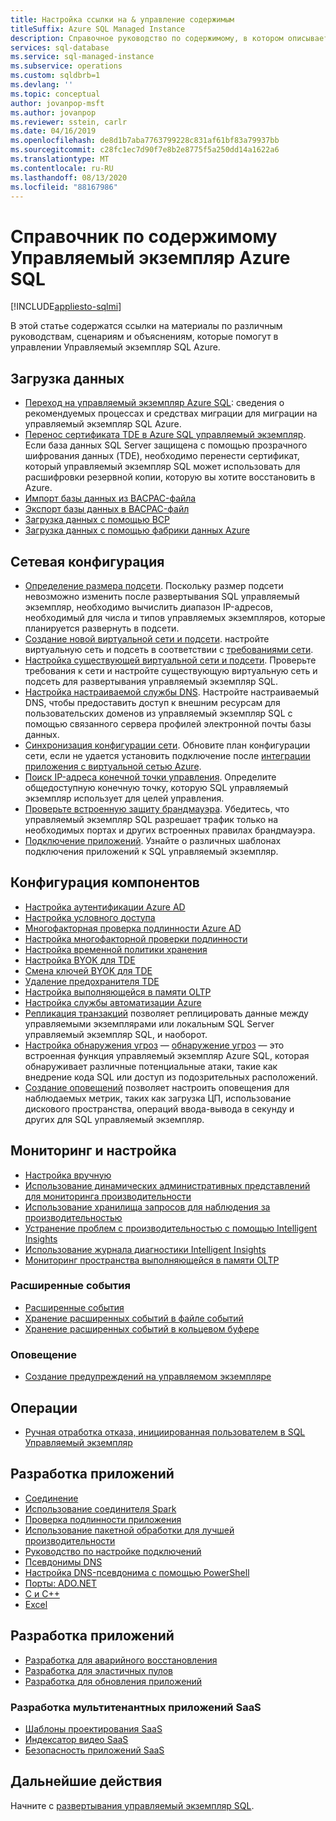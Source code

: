 ```yaml
---
title: Настройка ссылки на & управление содержимым
titleSuffix: Azure SQL Managed Instance
description: Справочное руководство по содержимому, в котором описывается настройка Управляемый экземпляр Azure SQL и управление ими.
services: sql-database
ms.service: sql-managed-instance
ms.subservice: operations
ms.custom: sqldbrb=1
ms.devlang: ''
ms.topic: conceptual
author: jovanpop-msft
ms.author: jovanpop
ms.reviewer: sstein, carlr
ms.date: 04/16/2019
ms.openlocfilehash: de8d1b7aba7763799228c831af61bf83a79937bb
ms.sourcegitcommit: c28fc1ec7d90f7e8b2e8775f5a250dd14a1622a6
ms.translationtype: MT
ms.contentlocale: ru-RU
ms.lasthandoff: 08/13/2020
ms.locfileid: "88167986"
---
```

# <a name="azure-sql-managed-instance-content-reference"></a>Справочник по содержимому Управляемый экземпляр Azure SQL
[!INCLUDE[appliesto-sqlmi](../includes/appliesto-sqlmi.md)]

В этой статье содержатся ссылки на материалы по различным руководствам, сценариям и объяснениям, которые помогут в управлении Управляемый экземпляр SQL Azure.

## <a name="load-data"></a>Загрузка данных

- [Переход на управляемый экземпляр Azure SQL](migrate-to-instance-from-sql-server.md): сведения о рекомендуемых процессах и средствах миграции для миграции на управляемый экземпляр SQL Azure.
- [Перенос сертификата TDE в Azure SQL управляемый экземпляр](tde-certificate-migrate.md). Если база данных SQL Server защищена с помощью прозрачного шифрования данных (TDE), необходимо перенести сертификат, который управляемый экземпляр SQL может использовать для расшифровки резервной копии, которую вы хотите восстановить в Azure.
- [Импорт базы данных из BACPAC-файла](../database/database-import.md)
- [Экспорт базы данных в BACPAC-файл](../database/database-export.md)
- [Загрузка данных с помощью BCP](../load-from-csv-with-bcp.md)
- [Загрузка данных с помощью фабрики данных Azure](../../data-factory/connector-azure-sql-database.md?toc=/azure/sql-database/toc.json)

## <a name="network-configuration"></a>Сетевая конфигурация

- [Определение размера подсети](vnet-subnet-determine-size.md). Поскольку размер подсети невозможно изменить после развертывания SQL управляемый экземпляр, необходимо вычислить диапазон IP-адресов, необходимый для числа и типов управляемых экземпляров, которые планируется развернуть в подсети. 
- [Создание новой виртуальной сети и подсети](virtual-network-subnet-create-arm-template.md). настройте виртуальную сеть и подсеть в соответствии с [требованиями сети](connectivity-architecture-overview.md#network-requirements). 
- [Настройка существующей виртуальной сети и подсети](vnet-existing-add-subnet.md). Проверьте требования к сети и настройте существующую виртуальную сеть и подсеть для развертывания управляемый экземпляр SQL. 
- [Настройка настраиваемой службы DNS](custom-dns-configure.md). Настройте настраиваемый DNS, чтобы предоставить доступ к внешним ресурсам для пользовательских доменов из управляемый экземпляр SQL с помощью связанного сервера профилей электронной почты базы данных. 
- [Синхронизация конфигурации сети](azure-app-sync-network-configuration.md). Обновите план конфигурации сети, если не удается установить подключение после [интеграции приложения с виртуальной сетью Azure](../../app-service/web-sites-integrate-with-vnet.md).
- [Поиск IP-адреса конечной точки управления](management-endpoint-find-ip-address.md). Определите общедоступную конечную точку, которую SQL управляемый экземпляр использует для целей управления. 
- [Проверьте встроенную защиту брандмауэра](management-endpoint-verify-built-in-firewall.md). Убедитесь, что управляемый экземпляр SQL разрешает трафик только на необходимых портах и других встроенных правилах брандмауэра. 
- [Подключение приложений](connect-application-instance.md). Узнайте о различных шаблонах подключения приложений к SQL управляемый экземпляр.

## <a name="feature-configuration"></a>Конфигурация компонентов

- [Настройка аутентификации Azure AD](../database/authentication-aad-configure.md)
- [Настройка условного доступа](../database/conditional-access-configure.md)
- [Многофакторная проверка подлинности Azure AD](../database/authentication-mfa-ssms-overview.md)
- [Настройка многофакторной проверки подлинности](../database/authentication-mfa-ssms-configure.md)
- [Настройка временной политики хранения](../database/temporal-tables-retention-policy.md)
- [Настройка BYOK для TDE](../database/transparent-data-encryption-byok-configure.md)
- [Смена ключей BYOK для TDE](../database/transparent-data-encryption-byok-key-rotation.md)
- [Удаление предохранителя TDE](../database/transparent-data-encryption-byok-remove-tde-protector.md)
- [Настройка выполняющейся в памяти OLTP](../in-memory-oltp-configure.md)
- [Настройка службы автоматизации Azure](../database/automation-manage.md)
- [Репликация транзакций](replication-between-two-instances-configure-tutorial.md) позволяет реплицировать данные между управляемыми экземплярами или локальным SQL Server управляемый экземпляр SQL, и наоборот.
- [Настройка обнаружения угроз](threat-detection-configure.md) — [обнаружение угроз](../database/threat-detection-overview.md) — это встроенная функция управляемый экземпляр Azure SQL, которая обнаруживает различные потенциальные атаки, такие как внедрение кода SQL или доступ из подозрительных расположений. 
- [Создание оповещений](alerts-create.md) позволяет настроить оповещения для наблюдаемых метрик, таких как загрузка ЦП, использование дискового пространства, операций ввода-вывода в секунду и других для SQL управляемый экземпляр. 

## <a name="monitoring-and-tuning"></a>Мониторинг и настройка

- [Настройка вручную](../database/performance-guidance.md)
- [Использование динамических административных представлений для мониторинга производительности](../database/monitoring-with-dmvs.md)
- [Использование хранилища запросов для наблюдения за производительностью](https://docs.microsoft.com/sql/relational-databases/performance/best-practice-with-the-query-store#Insight)
- [Устранение проблем с производительностью с помощью Intelligent Insights](../database/intelligent-insights-troubleshoot-performance.md)
- [Использование журнала диагностики Intelligent Insights](../database/intelligent-insights-use-diagnostics-log.md)
- [Мониторинг пространства выполняющейся в памяти OLTP](../in-memory-oltp-monitor-space.md)

### <a name="extended-events"></a>Расширенные события

- [Расширенные события](../database/xevent-db-diff-from-svr.md)
- [Хранение расширенных событий в файле событий](../database/xevent-code-event-file.md)
- [Хранение расширенных событий в кольцевом буфере](../database/xevent-code-ring-buffer.md)

### <a name="alerting"></a>Оповещение

- [Создание предупреждений на управляемом экземпляре](alerts-create.md)

## <a name="operations"></a>Операции

- [Ручная отработка отказа, инициированная пользователем в SQL Управляемый экземпляр](user-initiated-failover.md)

## <a name="develop-applications"></a>Разработка приложений

- [Соединение](../database/connect-query-content-reference-guide.md#libraries)
- [Использование соединителя Spark](../../cosmos-db/spark-connector.md)
- [Проверка подлинности приложения](../database/application-authentication-get-client-id-keys.md)
- [Использование пакетной обработки для лучшей производительности](../performance-improve-use-batching.md)
- [Руководство по настройке подключений](../database/troubleshoot-common-connectivity-issues.md)
- [Псевдонимы DNS](../database/dns-alias-overview.md)
- [Настройка DNS-псевдонима с помощью PowerShell](../database/dns-alias-powershell-create.md)
- [Порты: ADO.NET](../database/adonet-v12-develop-direct-route-ports.md)
- [C и C++](../database/develop-cplusplus-simple.md)
- [Excel](../database/connect-excel.md)

## <a name="design-applications"></a>Разработка приложений

- [Разработка для аварийного восстановления](../database/designing-cloud-solutions-for-disaster-recovery.md)
- [Разработка для эластичных пулов](../database/disaster-recovery-strategies-for-applications-with-elastic-pool.md)
- [Разработка для обновления приложений](../database/manage-application-rolling-upgrade.md)

### <a name="design-multi-tenant-saas-applications"></a>Разработка мультитенантных приложений SaaS

- [Шаблоны проектирования SaaS](../database/saas-tenancy-app-design-patterns.md)
- [Индексатор видео SaaS](../database/saas-tenancy-video-index-wingtip-brk3120-20171011.md)
- [Безопасность приложений SaaS](../database/saas-tenancy-elastic-tools-multi-tenant-row-level-security.md)

## <a name="next-steps"></a>Дальнейшие действия

Начните с [развертывания управляемый экземпляр SQL](instance-create-quickstart.md).
